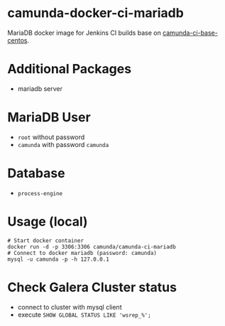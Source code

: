 camunda-docker-ci-mariadb
=========================

MariaDB docker image for Jenkins CI builds base on [camunda-ci-base-centos][].

# Additional Packages

  - mariadb server

# MariaDB User

  - `root` without password
  - `camunda` with password `camunda`

# Database

  - `process-engine`

# Usage (local)

```
# Start docker container
docker run -d -p 3306:3306 camunda/camunda-ci-mariadb
# Connect to docker mariadb (password: camunda)
mysql -u camunda -p -h 127.0.0.1
```

# Check Galera Cluster status

  * connect to cluster with mysql client
  * execute
    ```SHOW GLOBAL STATUS LIKE 'wsrep_%';```


[camunda-ci-base-centos]: https://github.com/camunda-ci/camunda-docker-ci-base-centos
